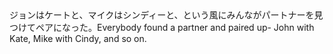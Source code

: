 <tr><td>ジョンはケートと、マイクはシンディーと、という風にみんながパートナーを見つけてペアになった。<td><tr><tr><td>Everybody found a partner and paired up- John with Kate, Mike with Cindy, and so on.<td><tr></table>

